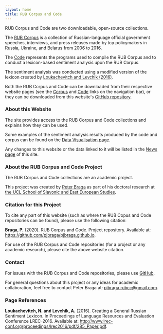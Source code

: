 ```yaml
---
layout: home
title: RUB Corpus and Code
---
```


RUB Corpus and Code are two downloadable, open-source collections. 

The [RUB Corpus](/corpus/) is a collection of Russian-language official government speeches, interviews, and press releases made by top policymakers in Russia, Ukraine, and Belarus from 2006 to 2016. 

The [Code](/code/) represents the programs used to compile the RUB Corpus and to conduct a lexicon-based sentiment analysis upon the RUB Corpus.

The sentiment analysis was conducted using a modified version of the lexicon created by [Loukachevitch and Levchik (2016)](http://www.labinform.ru/pub/rusentilex/index.htm).

Both the RUB Corpus and Code can be downloaded from their respective website pages (see the [Corpus](/corpus/) and [Code](/code/) links on the navigation bar), or they can be downloaded from this website's [GitHub repository](https://github.com/pjbraga/pjbraga.github).

### About this Website
The site provides access to the RUB Corpus and Code collections and explains how they can be used. 

Some examples of the sentiment analysis results produced by the code and corpus can be found on the [Data Visualisation page](/visuals/). 

Any changes to this website or the data linked to it will be listed in the [News page](/news/) of this site.

### About the RUB Corpus and Code Project
The RUB Corpus and Code collections are an academic project. 

This project was created by [Peter Braga](http://www.peterbraga.com/) as part of his doctoral research at [the UCL School of Slavonic and East European Studies](https://www.ucl.ac.uk/ssees/).

### Citation for this Project
To cite any part of this website (such as where the RUB Copus and Code repositories can be found), please use the following citation:

<p class=reference><strong>Braga, P.</strong> (2020). RUB Corpus and Code. Project repository. Available at:<a href="https://github.com/pjbraga/pjbraga.github.io"> https://github.com/pjbraga/pjbraga.github.io</a>.</p>

For use of the RUB Corpus and Code repositories (for a project or any academic research), please cite the above website citation. 

### Contact
For issues with the RUB Corpus and Code repositories, please use <a href="https://github.com/pjbraga/pjbraga.github.io">GitHub</a>. 

For general questions about this project or any ideas for academic collaboration, feel free to contact Peter Braga at: pjbraga.rubcc@gmail.com.

### Page References
<p class=reference><strong>Loukachevitch, N. and Levchik, A.</strong> (2016). Creating a General Russian Sentiment Lexicon. In Proceedings of Language Resources and Evaluation Conference LREC-2016. Available at: <a href="http://www.lrec-conf.org/proceedings/lrec2016/pdf/285_Paper.pdf">http://www.lrec-conf.org/proceedings/lrec2016/pdf/285_Paper.pdf</a>.</p>

